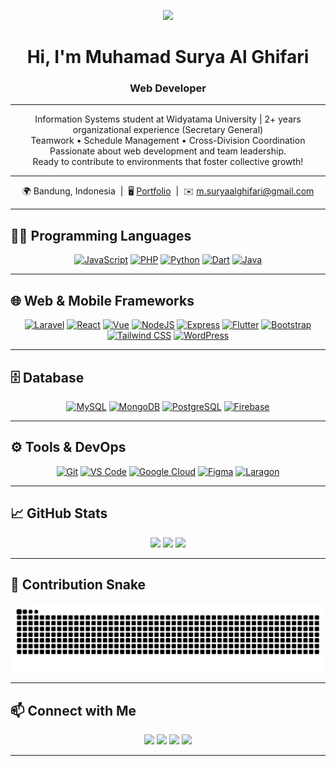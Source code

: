 <p align="center">
  <img src="https://user-images.githubusercontent.com/18350557/176309783-0785949b-9127-417c-8b55-ab5a4333674e.gif" width="80" />
</p>

<h1 align="center">Hi, I'm Muhamad Surya Al Ghifari</h1>
<h3 align="center">Web Developer</h3>

---

<p align="center">
  Information Systems student at Widyatama University | 2+ years organizational experience (Secretary General)<br>
  Teamwork • Schedule Management • Cross-Division Coordination<br>
  Passionate about web development and team leadership.<br>
  Ready to contribute to environments that foster collective growth!
</p>

---

<p align="center">
  🌍 Bandung, Indonesia &nbsp;|&nbsp;
  🖥️ <a href="http://www.suryaalghifari.com/">Portfolio</a> &nbsp;|&nbsp;
  ✉️ <a href="mailto:m.suryaalghifari@gmail.com">m.suryaalghifari@gmail.com</a>
</p>

---

## 🧑‍💻 Programming Languages

<p align="center">
  <a href="https://developer.mozilla.org/en-US/docs/Web/JavaScript"><img src="https://raw.githubusercontent.com/danielcranney/readme-generator/main/public/icons/skills/javascript-colored.svg" width="36" title="JavaScript"/></a>
  <a href="https://www.php.net/"><img src="https://raw.githubusercontent.com/danielcranney/readme-generator/main/public/icons/skills/php-colored.svg" width="36" title="PHP"/></a>
  <a href="https://www.python.org/"><img src="https://raw.githubusercontent.com/danielcranney/readme-generator/main/public/icons/skills/python-colored.svg" width="36" title="Python"/></a>
  <a href="https://dart.dev/"><img src="https://raw.githubusercontent.com/danielcranney/readme-generator/main/public/icons/skills/dart-colored.svg" width="36" title="Dart"/></a>
  <a href="https://www.java.com/"><img src="https://raw.githubusercontent.com/danielcranney/readme-generator/main/public/icons/skills/java-colored.svg" width="36" title="Java"/></a>
</p>

---

## 🌐 Web & Mobile Frameworks

<p align="center">
  <a href="https://laravel.com/"><img src="https://raw.githubusercontent.com/danielcranney/readme-generator/main/public/icons/skills/laravel-colored.svg" width="36" title="Laravel"/></a>
  <a href="https://reactjs.org/"><img src="https://raw.githubusercontent.com/danielcranney/readme-generator/main/public/icons/skills/react-colored.svg" width="36" title="React"/></a>
  <a href="https://vuejs.org/"><img src="https://raw.githubusercontent.com/danielcranney/readme-generator/main/public/icons/skills/vuejs-colored.svg" width="36" title="Vue"/></a>
  <a href="https://nodejs.org/"><img src="https://raw.githubusercontent.com/danielcranney/readme-generator/main/public/icons/skills/nodejs-colored.svg" width="36" title="NodeJS"/></a>
  <a href="https://expressjs.com/"><img src="https://raw.githubusercontent.com/danielcranney/readme-generator/main/public/icons/skills/express-colored.svg" width="36" title="Express"/></a>
  <a href="https://flutter.dev/"><img src="https://raw.githubusercontent.com/danielcranney/readme-generator/main/public/icons/skills/flutter-colored.svg" width="36" title="Flutter"/></a>
  <a href="https://getbootstrap.com/"><img src="https://raw.githubusercontent.com/danielcranney/readme-generator/main/public/icons/skills/bootstrap-colored.svg" width="36" title="Bootstrap"/></a>
  <a href="https://tailwindcss.com/"><img src="https://raw.githubusercontent.com/danielcranney/readme-generator/main/public/icons/skills/tailwindcss-colored.svg" width="36" title="Tailwind CSS"/></a>
  <a href="https://wordpress.com/"><img src="https://raw.githubusercontent.com/danielcranney/readme-generator/main/public/icons/skills/wordpress-colored.svg" width="36" title="WordPress"/></a>
</p>

---

## 🗄️ Database

<p align="center">
  <a href="https://www.mysql.com/"><img src="https://raw.githubusercontent.com/danielcranney/readme-generator/main/public/icons/skills/mysql-colored.svg" width="36" title="MySQL"/></a>
  <a href="https://www.mongodb.com/"><img src="https://raw.githubusercontent.com/danielcranney/readme-generator/main/public/icons/skills/mongodb-colored.svg" width="36" title="MongoDB"/></a>
  <a href="https://www.postgresql.org/"><img src="https://raw.githubusercontent.com/danielcranney/readme-generator/main/public/icons/skills/postgresql-colored.svg" width="36" title="PostgreSQL"/></a>
  <a href="https://firebase.google.com/"><img src="https://raw.githubusercontent.com/danielcranney/readme-generator/main/public/icons/skills/firebase-colored.svg" width="36" title="Firebase"/></a>
</p>

---

## ⚙️ Tools & DevOps

<p align="center">
  <a href="https://git-scm.com/"><img src="https://raw.githubusercontent.com/danielcranney/readme-generator/main/public/icons/skills/git-colored.svg" width="36" title="Git"/></a>
  <a href="https://code.visualstudio.com/"><img src="https://raw.githubusercontent.com/danielcranney/readme-generator/main/public/icons/skills/visualstudiocode-colored.svg" width="36" title="VS Code"/></a>
  <a href="https://cloud.google.com/"><img src="https://raw.githubusercontent.com/danielcranney/readme-generator/main/public/icons/skills/googlecloud-colored.svg" width="36" title="Google Cloud"/></a>
  <a href="https://figma.com/"><img src="https://raw.githubusercontent.com/danielcranney/readme-generator/main/public/icons/skills/figma-colored.svg" width="36" title="Figma"/></a>
  <a href="https://laragon.org/"><img src="https://img.shields.io/badge/laragon-0088FF?style=for-the-badge&logo=laragon&logoColor=white" height="24" title="Laragon"/></a>
</p>

---

## 📈 GitHub Stats

<p align="center">
  <img src="https://github-readme-stats.vercel.app/api?username=Suryaalghifari&show_icons=true&theme=github_dark" height="160"/>
  <img src="https://github-readme-stats.vercel.app/api/top-langs/?username=Suryaalghifari&layout=compact&theme=github_dark" height="160"/>
  <img src="https://github-readme-streak-stats.herokuapp.com/?user=Suryaalghifari&theme=dark&hide_border=true" height="160"/>
</p>

---

## 🐍 Contribution Snake

<p align="center">
  <picture>
    <source media="(prefers-color-scheme: dark)" srcset="https://raw.githubusercontent.com/Suryaalghifari/github-contribution-snake/output/github-contribution-grid-snake-dark.svg" />
    <source media="(prefers-color-scheme: light)" srcset="https://raw.githubusercontent.com/Suryaalghifari/github-contribution-snake/output/github-contribution-grid-snake.svg" />
    <img alt="github contribution grid snake animation" src="https://raw.githubusercontent.com/Suryaalghifari/github-contribution-snake/output/github-contribution-grid-snake.svg" />
  </picture>
</p>

---

## 📫 Connect with Me

<p align="center">
  <a href="https://www.linkedin.com/in/yourlinkedin/"><img src="https://img.shields.io/badge/LinkedIn-blue?logo=linkedin&style=for-the-badge" /></a>
  <a href="mailto:m.suryaalghifari@gmail.com"><img src="https://img.shields.io/badge/Gmail-red?logo=gmail&style=for-the-badge" /></a>
  <a href="https://www.instagram.com/yourusername/"><img src="https://img.shields.io/badge/Instagram-E4405F?style=for-the-badge&logo=instagram&logoColor=white"/></a>
  <a href="http://www.suryaalghifari.com/"><img src="https://img.shields.io/badge/Website-3423A6?style=for-the-badge&logo=Google-Chrome&logoColor=white"/></a>
</p>

---

